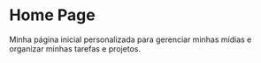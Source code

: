 # Home Page
Minha página inicial personalizada para gerenciar minhas mídias e organizar minhas tarefas e projetos.
